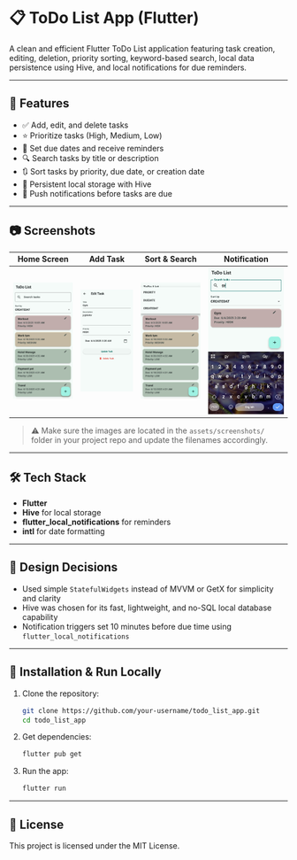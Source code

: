 # 📋 ToDo List App (Flutter)

A clean and efficient Flutter ToDo List application featuring task creation, editing, deletion, priority sorting, keyword-based search, local data persistence using Hive, and local notifications for due reminders.

---

## 🚀 Features

- ✅ Add, edit, and delete tasks
- ⭐ Prioritize tasks (High, Medium, Low)
- 📅 Set due dates and receive reminders
- 🔍 Search tasks by title or description
- 🔃 Sort tasks by priority, due date, or creation date
- 💾 Persistent local storage with Hive
- 🔔 Push notifications before tasks are due

---

## 📷 Screenshots

| Home Screen | Add Task | Sort & Search | Notification |
|-------------|----------|---------------|--------------|
| ![Home](assets/screenshots/home.jpg) | ![Add Task](assets/screenshots/add_task.jpg) | ![Sort](assets/screenshots/sort_search.jpg) | ![Search Task](assets/screenshots/search_opt.jpg) |

> ⚠️ Make sure the images are located in the `assets/screenshots/` folder in your project repo and update the filenames accordingly.

---

## 🛠️ Tech Stack

- **Flutter**
- **Hive** for local storage
- **flutter_local_notifications** for reminders
- **intl** for date formatting

---

## 🧠 Design Decisions

- Used simple `StatefulWidgets` instead of MVVM or GetX for simplicity and clarity
- Hive was chosen for its fast, lightweight, and no-SQL local database capability
- Notification triggers set 10 minutes before due time using `flutter_local_notifications`

---

## 🔧 Installation & Run Locally

1. Clone the repository:
   ```bash
   git clone https://github.com/your-username/todo_list_app.git
   cd todo_list_app
   ```

2. Get dependencies:
   ```bash
   flutter pub get
   ```

3. Run the app:
   ```bash
   flutter run
   ```

---

## 📄 License

This project is licensed under the MIT License.
